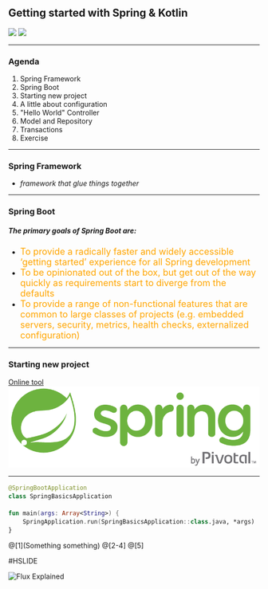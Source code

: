  ## Getting started with Spring & Kotlin

 <img src="https://spring.io/img/spring-by-pivotal-9066b55828deb3c10e27e609af322c40.png" width="300"   style="border: 0; background: none;" />
 <img src="https://d21ii91i3y6o6h.cloudfront.net/gallery_images/from_proof/14939/small/1472226645/kotlin-logo.png" width="100"  style="border: 0; margin=left: 30px; background: none;"/>

---

### Agenda

1. Spring Framework
2. Spring Boot
3. Starting new project
4. A little about configuration
5. "Hello World" Controller
6. Model and Repository
7. Transactions
8. Exercise

---
### Spring Framework
 - _framework that glue things together_
 
---
 
### Spring Boot

##### The primary goals of Spring Boot are:

* <span style="font-size: 18px; color: orange;">To provide a radically faster and widely accessible ‘getting started’ experience for all Spring development</span>
* <span style="font-size: 18px; color: orange;">To be opinionated out of the box, but get out of the way quickly as requirements start to diverge from the defaults</span>
* <span style="font-size: 18px; color: orange;">To provide a range of non-functional features that are common to large classes of projects (e.g. embedded servers, security, metrics, health checks, externalized configuration)
</span>

---

### Starting new project
[Online tool](https://start.spring.io)
![TestImg](assets/springlogo.png)

---
```kotlin
@SpringBootApplication
class SpringBasicsApplication

fun main(args: Array<String>) {
    SpringApplication.run(SpringBasicsApplication::class.java, *args)
}
```
@[1](Something something)
@[2-4]
@[5]

#HSLIDE

![Flux Explained](https://facebook.github.io/flux/img/flux-simple-f8-diagram-explained-1300w.png)